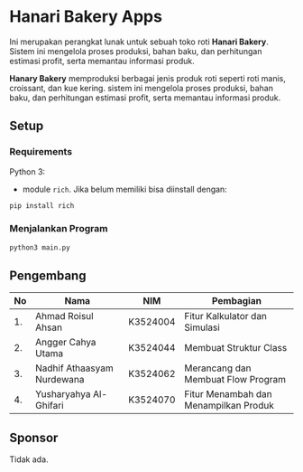 # Hanari Bakery Apps

Ini merupakan perangkat lunak untuk sebuah toko roti **Hanari Bakery**. Sistem ini mengelola proses produksi, bahan baku, dan perhitungan estimasi profit, serta memantau informasi produk.

**Hanary Bakery** memproduksi berbagai jenis produk roti seperti roti manis, croissant, dan kue kering. 
sistem ini mengelola proses produksi, bahan baku, dan perhitungan estimasi profit, serta memantau informasi produk.

## Setup
### Requirements
Python 3:
- module `rich`. Jika belum memiliki bisa diinstall dengan:
```sh
pip install rich
```

### Menjalankan Program
```bash
python3 main.py
```

## Pengembang
| No | Nama | NIM |Pembagian|
|--|--|--|--|
|1.|Ahmad Roisul Ahsan|K3524004|Fitur Kalkulator dan Simulasi|
|2.|Angger Cahya Utama|K3524044|Membuat Struktur Class|
|3.|Nadhif Athaasyam Nurdewana|K3524062|Merancang dan Membuat Flow Program|
|4.|Yusharyahya Al-Ghifari|K3524070|Fitur Menambah dan Menampilkan Produk|

## Sponsor
Tidak ada.
